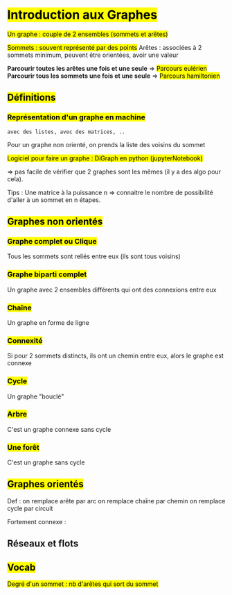 # <mark class="hltr-purple hltr-bold">Introduction aux Graphes</mark>

<mark class="hltr-red hltr-bold">Un graphe : couple de 2 ensembles (sommets et arêtes)</mark>

<mark class="hltr-red hltr-bold">Sommets : souvent représenté par des points</mark>
Arêtes : associées à 2 sommets minimum, peuvent être orientées, avoir une valeur


**Parcourir toutes les arêtes une fois et une seule** => <mark class="hltr-red hltr-bold">Parcours eulérien</mark>
**Parcourir tous les sommets une fois et une seule** => <mark class="hltr-red hltr-bold">Parcours hamiltonien</mark>

## <mark class="hltr-green hltr-bold">Définitions</mark>

### <mark class="hltr-pink hltr-bold">Représentation d'un graphe en machine</mark>
	avec des listes, avec des matrices, ..
Pour un graphe non orienté, on prends la liste des voisins du sommet

<mark class="hltr-red hltr-bold">Logiciel pour faire un graphe : DiGraph en python (jupyterNotebook)</mark>

=> pas facile de vérifier que 2 graphes sont les mêmes (il y a des algo pour cela).

Tips : Une matrice à la puissance n => connaitre le nombre de possibilité d'aller à un sommet en n étapes.

## <mark class="hltr-green hltr-bold">Graphes non orientés</mark>
### <mark class="hltr-pink hltr-bold">Graphe complet ou Clique</mark>
Tous les sommets sont reliés entre eux (ils sont tous voisins)

### <mark class="hltr-pink hltr-bold">Graphe biparti complet</mark> 
Un graphe avec 2 ensembles différents qui ont des connexions entre eux

### <mark class="hltr-pink hltr-bold">Chaîne</mark> 
Un graphe en forme de ligne

### <mark class="hltr-pink hltr-bold">Connexité</mark>
Si pour 2 sommets distincts, ils ont un chemin entre eux, alors le graphe est connexe

### <mark class="hltr-pink hltr-bold">Cycle</mark>
Un graphe "bouclé"

### <mark class="hltr-pink hltr-bold">Arbre</mark>
C'est un graphe connexe sans cycle

### <mark class="hltr-pink hltr-bold">Une forêt</mark>
C'est un graphe sans cycle

## <mark class="hltr-green hltr-bold">Graphes orientés</mark>

Def : 
	on remplace arête par arc
	on remplace chaîne par chemin
	on remplace cycle par circuit

Fortement connexe :


## Réseaux et flots


## <mark class="hltr-green hltr-bold">Vocab</mark>

<mark class="hltr-red hltr-bold">Degré d'un sommet : nb d'arêtes qui sort du sommet</mark>






